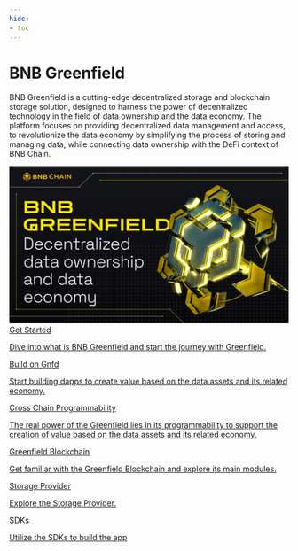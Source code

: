 ```yaml
---
hide:
- toc
---
```


<style>
   .md-source-file, .md-content__button.md-icon {
      display: none;
   }
</style>

<div class="section-head">
    <div class="left">
        <h1>BNB Greenfield</h1></h1>
        <p>BNB Greenfield is a cutting-edge decentralized storage and blockchain storage solution, designed to harness the power of decentralized technology in the field of data ownership and the data economy. The platform focuses on providing decentralized data management and access, to revolutionize the data economy by simplifying the process of storing and managing data, while connecting data ownership with the DeFi context of BNB Chain.</p>
    </div>
    <div class="image">
        <img src="static/img/banner.png" alt="BNB Greenfield" loading="lazy">
    </div>
</div>



<div class="section-body">
    <a href="./getting-started/dcellar.md">
        <div>Get Started</div>
        <p>Dive into what is BNB Greenfield and start the journey with Greenfield.</p>
    </a>
    <a href="./for-developers/tutorials/overview.md">
        <div>Build on Gnfd</div>
        <p>Start building dapps to create value based on the data assets and its related economy.</p>
    </a>
    <a href="./core-concept/cross-chain">
        <div>Cross Chain Programmability</div>
        <p>The real power of the Greenfield lies in its programmability to support the creation of value based on the data assets and its related economy.</p>
    </a>
    <a href="./greenfield-blockchain/overview.md">
        <div>Greenfield Blockchain</div>
        <p>Get familiar with the Greenfield Blockchain and explore its main modules.</p>
    </a>
    <a href="./storage-provider/overview.md">
        <div>Storage Provider</div>
        <p>Explore the Storage Provider.</p>
    </a>
    <a href="./for-developers/sdks">
        <div>SDKs</div>
        <p>Utilize the SDKs to build the app</p>
    </a>
</div>

